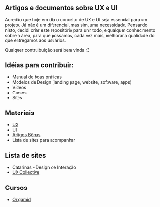 ## Artigos e documentos sobre UX e UI

Acredito que hoje em dia o conceito de UX e UI seja essencial para um projeto. Já não é um diferencial, mas sim, uma necessidade. Pensando nisto, decidi criar este repositório para unir todo, e qualquer conhecimento sobre a área, para que possamos, cada vez mais, melhorar a qualidade do que entregamos aos usuários.

Qualquer contruibuição será bem vinda :3


## Idéias para contribuir:

* Manual de boas práticas
* Modelos de Design (landing page, website, software, apps)
* Vídeos
* Cursos
* Sites


## Materiais

* [UX](https://github.com/aoiprivy/artigos-e-documentos-sobre-ux-e-ui/tree/master/UX)
* [UI](https://github.com/aoiprivy/artigos-e-documentos-sobre-ux-e-ui/tree/master/UI)
* [Artigos Bônus](https://github.com/aoiprivy/artigos-e-documentos-sobre-ux-e-ui/tree/master/Bonus)
* Lista de sites para acompanhar

## Lista de sites

* [Catarinas - Design de Interação](http://catarinasdesign.com.br/)
* [UX Collective](https://brasil.uxdesign.cc/)

## Cursos

* [Origamid](https://www.origamid.com/)
